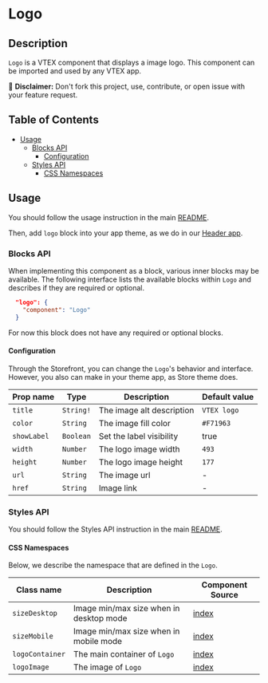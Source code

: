 # Logo

## Description

`Logo` is a VTEX component that displays a image logo.
This component can be imported and used by any VTEX app.

:loudspeaker: **Disclaimer:** Don't fork this project, use, contribute, or open issue with your feature request.

## Table of Contents
- [Usage](#usage)
  - [Blocks API](#blocks-api)
    - [Configuration](#configuration)
  - [Styles API](#styles-api)
    - [CSS Namespaces](#css-namespaces)

## Usage

You should follow the usage instruction in the main [README](/README.md#usage).

Then, add `logo` block into your app theme, as we do in our [Header app](https://github.com/vtex-apps/store-header/blob/master/store/blocks.json). 

### Blocks API

When implementing this component as a block, various inner blocks may be available. The following interface lists the available blocks within `Logo` and describes if they are required or optional.

```json
  "logo": {
    "component": "Logo"
  }
```

For now this block does not have any required or optional blocks.

#### Configuration

Through the Storefront, you can change the `Logo`'s behavior and interface. However, you also can make in your theme app, as Store theme does.

| Prop name | Type | Description | Default value |
| --------- | ---- | ----------- | ------------- |
| `title` | `String!` | The image alt description | `VTEX logo` |
| `color` | `String` | The image fill color | `#F71963` |
| `showLabel` | `Boolean` | Set the label visibility  | true |
| `width` | `Number` | The logo image width | `493` |
| `height` | `Number` | The logo image height | `177` |
| `url` | `String` | The image url | - |
| `href` | `String` | Image link | - |

### Styles API
You should follow the Styles API instruction in the main [README](/README.md#styles-api).

#### CSS Namespaces
Below, we describe the namespace that are defined in the `Logo`.

| Class name | Description | Component Source |
| ---------- | ----------- | ---------------- |
| `sizeDesktop` | Image min/max size when in desktop mode | [index](/react/components/Logo/index.js) |
| `sizeMobile` | Image min/max size when in mobile mode | [index](/react/components/Logo/index.js) |
| `logoContainer` | The main container of `Logo` | [index](/react/components/Logo/index.js) | 
| `logoImage` | The image of `Logo` | [index](/react/components/Logo/index.js) | 
